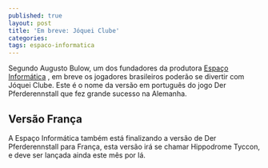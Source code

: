 ```yaml
---
published: true
layout: post
title: 'Em breve: Jóquei Clube'
categories: 
tags: espaco-informatica
---
```

Segundo Augusto Bulow, um dos fundadores da produtora <a href="http://www.espacoinf.com/" target="_blank">Espaço Informática</a>
, em breve os jogadores brasileiros poderão se divertir com Jóquei Clube. Este é o nome da versão em português do jogo Der Pferderennstall que fez grande sucesso na Alemanha.

## Versão França
A Espaço Informática também está finalizando a versão de Der Pferderennstall para França, esta versão irá se chamar Hippodrome Tyccon, e deve ser lançada ainda este mês por lá.
